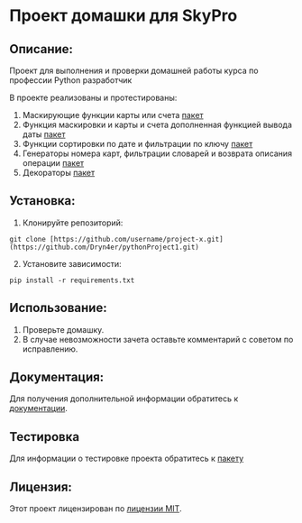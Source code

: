 # Проект домашки для SkyPro

## Описание:

Проект для выполнения и проверки домашней работы курса по профессии Python разработчик

В проекте реализованы и протестированы:
1. Маскирующие функции карты или счета [пакет](src/masks.py)
2. Функция маскировки и карты и счета дополненная функцией вывода даты [пакет](src/widget.py)
3. Функции сортировки по дате и фильтрации по ключу [пакет](src/processing.py)
4. Генераторы номера карт, фильтрации словарей и возврата описания операции [пакет](src/generators.py)
5. Декораторы [пакет](src/decorators.py)
## Установка:

1. Клонируйте репозиторий:
```
git clone [https://github.com/username/project-x.git](https://github.com/Dryn4er/pythonProject1.git)
```
2. Установите зависимости:
```
pip install -r requirements.txt
```
## Использование:

1. Проверьте домашку.
2. В случае невозможности зачета оставьте комментарий с советом по исправлению.

## Документация:

Для получения дополнительной информации обратитесь к [документации](README.md).

## Тестировка

Для информации о тестировке проекта обратитесь к [пакету](tests)

## Лицензия:

Этот проект лицензирован по [лицензии MIT](LICENSE).
